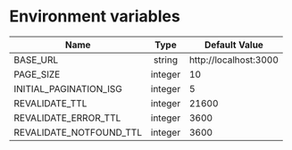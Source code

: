 # Environment variables

| Name                    |  Type   | Default Value         |
| ----------------------- | :-----: | --------------------- |
| BASE_URL                | string  | http://localhost:3000 |
| PAGE_SIZE               | integer | 10                    |
| INITIAL_PAGINATION_ISG  | integer | 5                     |
| REVALIDATE_TTL          | integer | 21600                 |
| REVALIDATE_ERROR_TTL    | integer | 3600                  |
| REVALIDATE_NOTFOUND_TTL | integer | 3600                  |
